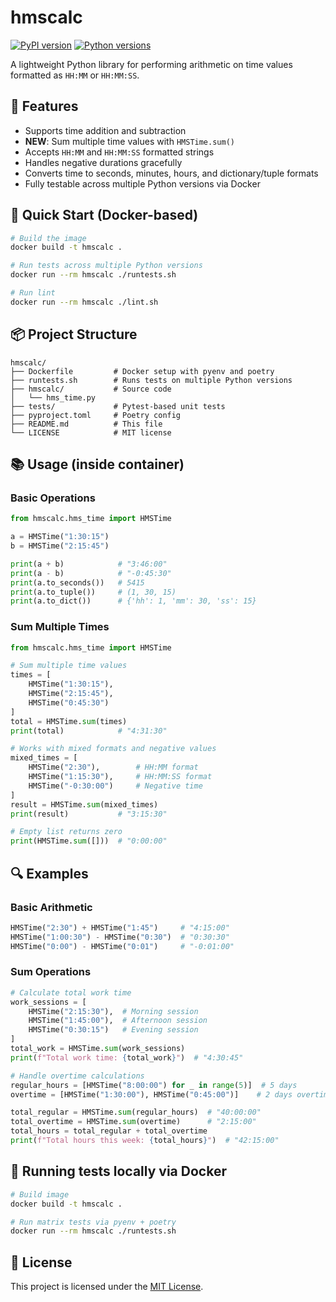 # hmscalc

[![PyPI version](https://img.shields.io/pypi/v/hmscalc.svg)](https://pypi.org/project/hmscalc/)
[![Python versions](https://img.shields.io/pypi/pyversions/hmscalc.svg)](https://pypi.org/project/hmscalc/)

A lightweight Python library for performing arithmetic on time values formatted as `HH:MM` or `HH:MM:SS`.

## 🚀 Features

- Supports time addition and subtraction
- **NEW**: Sum multiple time values with `HMSTime.sum()`
- Accepts `HH:MM` and `HH:MM:SS` formatted strings
- Handles negative durations gracefully
- Converts time to seconds, minutes, hours, and dictionary/tuple formats
- Fully testable across multiple Python versions via Docker

## 🐳 Quick Start (Docker-based)

```bash
# Build the image
docker build -t hmscalc .

# Run tests across multiple Python versions
docker run --rm hmscalc ./runtests.sh

# Run lint
docker run --rm hmscalc ./lint.sh
```

## 📦 Project Structure

```
hmscalc/
├── Dockerfile         # Docker setup with pyenv and poetry
├── runtests.sh        # Runs tests on multiple Python versions
├── hmscalc/           # Source code
│   └── hms_time.py
├── tests/             # Pytest-based unit tests
├── pyproject.toml     # Poetry config
├── README.md          # This file
└── LICENSE            # MIT license
```

## 📚 Usage (inside container)

### Basic Operations

```python
from hmscalc.hms_time import HMSTime

a = HMSTime("1:30:15")
b = HMSTime("2:15:45")

print(a + b)            # "3:46:00"
print(a - b)            # "-0:45:30"
print(a.to_seconds())   # 5415
print(a.to_tuple())     # (1, 30, 15)
print(a.to_dict())      # {'hh': 1, 'mm': 30, 'ss': 15}
```

### Sum Multiple Times

```python
from hmscalc.hms_time import HMSTime

# Sum multiple time values
times = [
    HMSTime("1:30:15"),
    HMSTime("2:15:45"),
    HMSTime("0:45:30")
]
total = HMSTime.sum(times)
print(total)            # "4:31:30"

# Works with mixed formats and negative values
mixed_times = [
    HMSTime("2:30"),        # HH:MM format
    HMSTime("1:15:30"),     # HH:MM:SS format
    HMSTime("-0:30:00")     # Negative time
]
result = HMSTime.sum(mixed_times)
print(result)           # "3:15:30"

# Empty list returns zero
print(HMSTime.sum([]))  # "0:00:00"
```

## 🔍 Examples

### Basic Arithmetic
```python
HMSTime("2:30") + HMSTime("1:45")     # "4:15:00"
HMSTime("1:00:30") - HMSTime("0:30")  # "0:30:30"
HMSTime("0:00") - HMSTime("0:01")     # "-0:01:00"
```

### Sum Operations
```python
# Calculate total work time
work_sessions = [
    HMSTime("2:15:30"),  # Morning session
    HMSTime("1:45:00"),  # Afternoon session
    HMSTime("0:30:15")   # Evening session
]
total_work = HMSTime.sum(work_sessions)
print(f"Total work time: {total_work}")  # "4:30:45"

# Handle overtime calculations
regular_hours = [HMSTime("8:00:00") for _ in range(5)]  # 5 days
overtime = [HMSTime("1:30:00"), HMSTime("0:45:00")]    # 2 days overtime

total_regular = HMSTime.sum(regular_hours)  # "40:00:00"
total_overtime = HMSTime.sum(overtime)      # "2:15:00"
total_hours = total_regular + total_overtime
print(f"Total hours this week: {total_hours}")  # "42:15:00"
```

## 🧪 Running tests locally via Docker

```bash
# Build image
docker build -t hmscalc .

# Run matrix tests via pyenv + poetry
docker run --rm hmscalc ./runtests.sh
```

## 📄 License

This project is licensed under the [MIT License](LICENSE).
